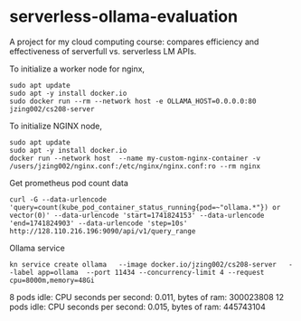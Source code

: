 # serverless-ollama-evaluation
A project for my cloud computing course: compares efficiency and effectiveness of serverfull vs. serverless LM APIs.


To initialize a worker node for nginx,
```
sudo apt update
sudo apt -y install docker.io
sudo docker run --rm --network host -e OLLAMA_HOST=0.0.0.0:80 jzing002/cs208-server
```

To initialize NGINX node,
```
sudo apt update
sudo apt -y install docker.io
docker run --network host  --name my-custom-nginx-container -v /users/jzing002/nginx.conf:/etc/nginx/nginx.conf:ro --rm nginx
```


Get prometheus pod count data
```
curl -G --data-urlencode 'query=count(kube_pod_container_status_running{pod=~"ollama.*"}) or vector(0)' --data-urlencode 'start=1741824153' --data-urlencode 'end=1741824903' --data-urlencode 'step=10s' http://128.110.216.196:9090/api/v1/query_range
```

Ollama service
```
kn service create ollama   --image docker.io/jzing002/cs208-server   --label app=ollama  --port 11434 --concurrency-limit 4 --request cpu=8000m,memory=48Gi
```


8 pods idle: CPU seconds per second: 0.011, bytes of ram: 300023808
12 pods idle: CPU seconds per second: 0.015, bytes of ram: 445743104